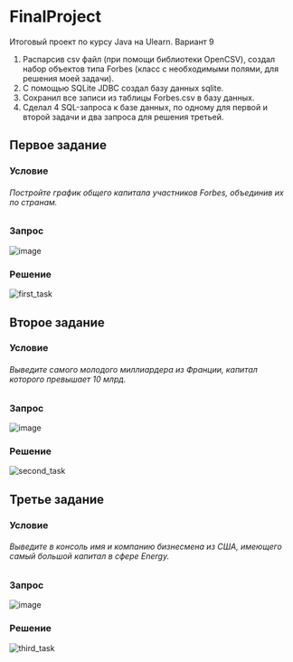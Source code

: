 # FinalProject
Итоговый проект по курсу Java на Ulearn.
Вариант 9

1. Распарсив csv файл (при помощи библиотеки OpenCSV), создал набор объектов типа Forbes (класс с необходимыми полями, для решения моей задачи).
2. С помощью SQLite JDBC создал базу данных sqlite.
3. Сохранил все записи из таблицы Forbes.csv в базу данных.
4. Сделал 4 SQL-запроса к базе данных, по одному для первой и второй задачи и два запроса для решения третьей.
## Первое задание
### Условие
###### Постройте график общего капитала участников Forbes, объединив их по странам.
### Запрос
![image](https://user-images.githubusercontent.com/90767118/208668909-db047835-c30e-4a66-9984-c080a3da6a22.png)
### Решение
![first_task](https://user-images.githubusercontent.com/90767118/208669653-c46df264-61c0-484a-9705-975d13669676.png)
## Второе задание
### Условие
###### Выведите самого молодого миллиардера из Франции, капитал которого превышает 10 млрд.
### Запрос
![image](https://user-images.githubusercontent.com/90767118/208668979-508e2720-c510-4d48-923f-0c7821d17865.png)
### Решение
![second_task](https://user-images.githubusercontent.com/90767118/208669671-6050c3fa-c17b-449e-a4c4-709ea23af76c.png)
## Третье задание
### Условие
###### Выведите в консоль имя и компанию бизнесмена из США, имеющего самый большой капитал в сфере Energy.
### Запрос
![image](https://user-images.githubusercontent.com/90767118/208669028-7889a650-8f6c-48fa-a2e2-2e6494ff1974.png)
### Решение
![third_task](https://user-images.githubusercontent.com/90767118/208669686-8807ebdc-8f8c-4c76-84f6-adb948045b4a.png)
